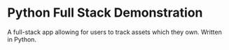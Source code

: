 # Python Full Stack Demonstration
A full-stack app allowing for users to track assets which they own. Written in Python.
